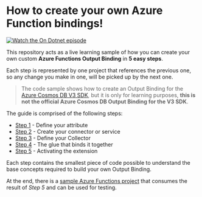 # How to create your own Azure Function bindings!

[![Watch the On Dotnet episode](http://img.youtube.com/vi/vKrUn9qiUI8/0.jpg)](http://www.youtube.com/watch?v=vKrUn9qiUI8 "On Dotnet Episode")

This repository acts as a live learning sample of how you can create your own custom **Azure Functions Output Binding** in **5 easy steps**.

Each step is represented by one project that references the previous one, so any change you make in one, will be picked up by the next one.

> The code sample shows how to create an Output Binding for the [Azure Cosmos DB V3 SDK](https://github.com/Azure/azure-cosmos-dotnet-v3), but it is only for learning purposes, **this is not the official Azure Cosmos DB Output Binding for the V3 SDK**.

The guide is comprised of the following steps:

* [Step 1](./src/step1) - Define your attribute
* [Step 2](./src/step2) - Create your connector or service
* [Step 3](./src/step3) - Define your Collector
* [Step 4](./src/step4) - The glue that binds it together
* [Step 5](./src/step5) - Activating the extension

Each step contains the smallest piece of code possible to understand the base concepts required to build your own Output Binding.

At the end, there is a [sample Azure Functions project](./src/sample) that consumes the result of *Step 5* and can be used for testing.
